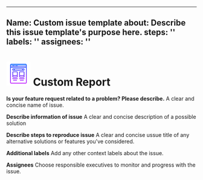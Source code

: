 ***

## Name: Custom issue template&#xD;&#xA;about: Describe this issue template's purpose here.&#xD;&#xA;steps: ''&#xD;&#xA;labels: ''&#xD;&#xA;assignees: ''

# ![image info](/docs/assets/icons/icons8-template-64.png) Custom Report

**Is your feature request related to a problem? Please describe.** A clear and concise name of issue.

**Describe information of issue** A clear and concise description of a possible solution

**Describe steps to reproduce issue** A clear and concise ussue title of any alternative solutions or features
you've considered.

**Additional labels** Add any other context labels about the issue.

**Assignees** Choose responsible executives to monitor and progress with the issue.
